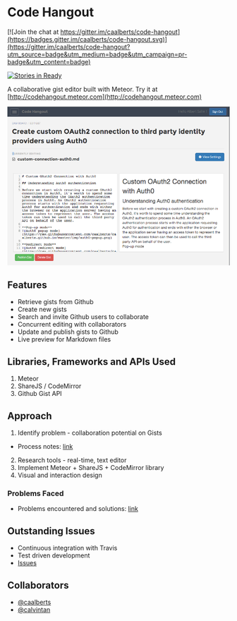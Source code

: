 # Code Hangout

[![Join the chat at https://gitter.im/caalberts/code-hangout](https://badges.gitter.im/caalberts/code-hangout.svg)](https://gitter.im/caalberts/code-hangout?utm_source=badge&utm_medium=badge&utm_campaign=pr-badge&utm_content=badge)

[![Stories in Ready](https://badge.waffle.io/caalberts/code-hangout.png?label=ready&title=Ready)](https://waffle.io/caalberts/code-hangout)

A collaborative gist editor built with Meteor. Try it at [http://codehangout.meteor.com](http://codehangout.meteor.com)

[![Code Hangout screenshot](/public/images/screenshot.png)](http://codehangout.meteor.com)

## Features

- Retrieve gists from Github
- Create new gists
- Search and invite Github users to collaborate
- Concurrent editing with collaborators
- Update and publish gists to Github
- Live preview for Markdown files

## Libraries, Frameworks and APIs Used

1. Meteor
2. ShareJS / CodeMirror
3. Github Gist API

## Approach

1. Identify problem - collaboration potential on Gists
  - Process notes: [link](https://gist.github.com/calvintan/389ea997f0c66304717e#file-code-hangout-process-md)
2. Research tools - real-time, text editor
3. Implement Meteor + ShareJS + CodeMirror library
4. Visual and interaction design

### Problems Faced

- Problems encountered and solutions: [link](https://gist.github.com/calvintan/389ea997f0c66304717e#file-code-hangout-learning-md)

## Outstanding Issues

- Continuous integration with Travis
- Test driven development
- [Issues](https://github.com/caalberts/code-hangout/issues)

## Collaborators

- [@caalberts](https://github.com/caalberts)
- [@calvintan](https://github.com/calvintan)
